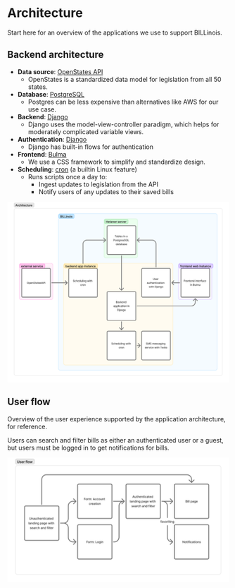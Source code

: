 # Architecture

Start here for an overview of the applications we use to support BILLinois.

## Backend architecture

- **Data source**: [OpenStates API](https://docs.openstates.org/api-v3/)
  - OpenStates is a standardized data model for legislation from all 50 states.
- **Database**: [PostgreSQL](https://www.postgresql.org/)
  - Postgres can be less expensive than alternatives like AWS for our use case.
- **Backend**: [Django](https://docs.djangoproject.com/en/5.2/)
  - Django uses the model-view-controller paradigm, which helps for moderately complicated variable views.
- **Authentication**: [Django](https://docs.djangoproject.com/en/5.2/topics/auth/default/)
  - Django has built-in flows for authentication
- **Frontend**: [Bulma](https://bulma.io/)
  - We use a CSS framework to simplify and standardize design.
- **Scheduling**: [cron](https://en.wikipedia.org/wiki/Cron) (a builtin Linux feature)
  - Runs scripts once a day to:
    - Ingest updates to legislation from the API
    - Notify users of any updates to their saved bills

![Architecture diagram](architecture.png)

## User flow

Overview of the user experience supported by the application architecture, for reference.

Users can search and filter bills as either an authenticated user or a guest, but users must be logged in to get notifications for bills.

![User flow diagram](image-20250501112926582.png)

